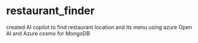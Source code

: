 # restaurant_finder
created AI copilot to find restaurant location and its menu using azure Open AI and Azure cosmo for MongoDB
